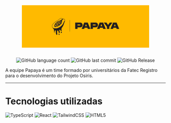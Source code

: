 <div align="center">
   <img src="./public/papaya/logo-banner.png" align="center" width="400">
</div>

<br />

<div align="center">
   
   ![GitHub language count](https://img.shields.io/github/languages/count/davitorress/Papaya-website) ![GitHub last commit](https://img.shields.io/github/last-commit/davitorress/Papaya-website) ![GitHub Release](https://img.shields.io/github/v/release/davitorress/Papaya-website)

</div>

A equipe Papaya é um time formado por universitários da Fatec Registro para o desenvolvimento do Projeto Osiris.

---

# Tecnologias utilizadas

![TypeScript](https://img.shields.io/badge/TypeScript-007ACC?style=for-the-badge&logo=typescript&logoColor=white) ![React](https://img.shields.io/badge/React-20232A?style=for-the-badge&logo=react&logoColor=61DAFB) ![TailwindCSS](https://img.shields.io/badge/Tailwind_CSS-38B2AC?style=for-the-badge&logo=tailwind-css&logoColor=white) ![HTML5](https://img.shields.io/badge/HTML5-E34F26?style=for-the-badge&logo=html5&logoColor=white)
